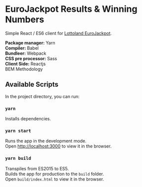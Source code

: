 # EuroJackpot Results & Winning Numbers

Simple React / ES6 client for [Lottoland EuroJackpot](https://eurojackpot-results.netlify.app).

**Package manager:** Yarn<br />
**Compiler:** Babel<br />
**Bundleer:** Webpack<br />
**CSS pre processor:** Sass<br />
**Client Side:** Reactjs<br />
BEM Methodology

## Available Scripts

In the project directory, you can run:

### `yarn`

Installs dependencies.

### `yarn start`

Runs the app in the development mode.<br />
Open [http://localhost:3000](http://localhost:3000) to view it in the browser.

### `yarn build`

Transpiles from ES2015 to ES5.<br />
Builds the app for production to the `build` folder.<br />
Open `build/index.html` to view it in the browser.